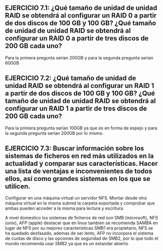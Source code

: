 ## EJERCICIO 7.1: ¿Qué tamaño de unidad de unidad RAID se obtendrá al configurar un RAID 0 a partir de dos discos de 100 GB y 100 GB? ¿Qué tamaño de unidad de unidad RAID se obtendrá al configurar un RAID 0 a partir de tres discos de 200 GB cada uno? 

Para la primera pregunta serían 200GB y para la segunda pregunta serian 600GB

## EJERCICIO 7.2: ¿Qué tamaño de unidad de unidad RAID se obtendrá al configurar un RAID 1 a partir de dos discos de 100 GB y 100 GB? ¿Qué tamaño de unidad de unidad RAID se obtendrá al configurar un RAID 1 a partir de tres discos de 200 GB cada uno? 

Para la primera pregunta serían 100GB ya que es en forma de espejo y para la segunda pregunta serían 200GB por lo mismo. 

## EJERCICIO 7.3: Buscar información sobre los sistemas de ficheros en red más utilizados en la actualidad y comparar sus características. Hacer una lista de ventajas e inconvenientes de todos ellos, así como grandes sistemas en los que se utilicen.
Configurar en una máquina virtual un servidor NFS. Montar desde otra máquina virtual en la misma subred la carpeta exportada y comprobar que ambas pueden acceder a la misma para lectura y escritura. 

A nivel domestico los sistemas de ficheros de red son SMB (microsoft), NFS (unix), AFP (apple) destacar que en linux tambien se recomienda SAMBA en lugar de NFS por su mejores características SMB1 era propietario, NFS se ha quedado desfasado, ademas de ser lento, AFP no incorpora el sistema de cuotas de disco y las opciones de seguridad de SMB2, por lo que todo el mundo recomienda usar SMB2 ya que es un estandar abierto
